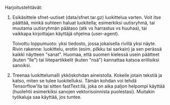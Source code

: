 
Harjoitustehtävät:

1. Esikäsittele sfnet-uutiset (data/sfnet.tar.gz) luokittelua varten.
   Voit itse päättää, minkä suhteen haluat luokitella; esimerkiksi
   uutisryhmä, tai muutama uutisryhmän päätaso (atk vs harrastus vs
   huuhaa), tai vaikkapa kirjoittajan käyttäjä ohjelma (user-agent).

   Toivottu loppumuoto: yksi tiedosto, jossa jokaisella rivillä yksi
   näyte.  Rivin rakenne: luokittelu, erotin (esim. pilkku tai sarkain)
   ja sen perässä kaikki näytteen "sanat".  Huomaa, että suomen kielessä
   usein päätteet (kuten "lle") tai liitepartikkelit (kuten "nsä")
   kannattaa katsoa erillisiksi sanoiksi.

2. Treenaa luokittelumalli ykköskohdan aineistolla.  Kokeile jotain
   tekstiä ja katso, miten se tulee luokitelluksi.  Tämän kohdan voi
   tehdä Tensorflow'lla tai sitten fastText:llä, joka on aika paljon
   helpompi käyttää (huolehtii esimerkiksi sanojen vektorisoinnista
   puolestasi).  Muitakin työkaluja saa käyttää, jos tuntee.

